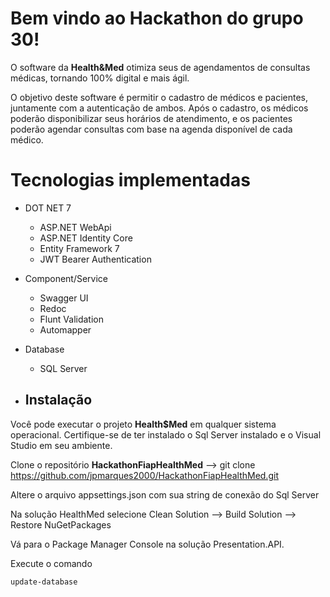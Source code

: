 # Bem vindo ao Hackathon do grupo 30!

O software da **Health&Med** otimiza seus de agendamentos de consultas médicas, tornando 100% digital e mais ágil.

O objetivo deste software é permitir o cadastro de médicos e pacientes, juntamente com a autenticação de ambos. Após o cadastro, os médicos poderão disponibilizar seus horários de atendimento, e os pacientes poderão agendar consultas com base na agenda disponível de cada médico.


# Tecnologias implementadas

 - DOT NET 7
	 - ASP.NET WebApi
	 - ASP.NET Identity Core
	 - Entity Framework 7
	 - JWT Bearer Authentication      
	 
 - Component/Service
	 - Swagger UI
	 - Redoc
	 - Flunt Validation
	 - Automapper
 - Database
	 - SQL Server

  - ## Instalação
Você pode executar o projeto **Health$Med** em qualquer sistema operacional. Certifique-se de ter instalado o Sql Server instalado e o Visual Studio em seu ambiente. 

Clone o repositório **HackathonFiapHealthMed** --> git clone https://github.com/jpmarques2000/HackathonFiapHealthMed.git

Altere o arquivo appsettings.json com sua string de conexão do Sql Server

Na solução HealthMed selecione Clean Solution --> Build Solution --> Restore NuGetPackages

Vá para o Package Manager Console na solução Presentation.API.

Execute o comando

    update-database
